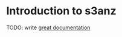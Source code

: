 # Introduction to s3anz

TODO: write [great documentation](http://jacobian.org/writing/what-to-write/)
